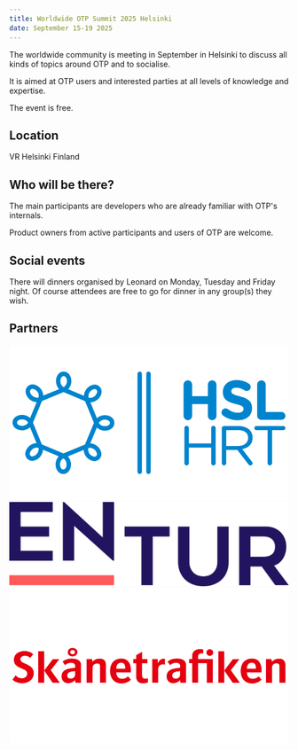 ```yaml
---
title: Worldwide OTP Summit 2025 Helsinki
date: September 15-19 2025
---
```


The worldwide community is meeting in September in Helsinki to discuss all kinds of topics around OTP and to socialise. 

It is aimed at OTP users and interested parties at all levels of knowledge and expertise.

The event is free.

## Location

VR Helsinki
Finland

## Who will be there?

The main participants are developers who are already familiar with OTP's internals.

Product owners from active participants and users of OTP are welcome. 

## Social events

There will dinners organised by Leonard on Monday, Tuesday and Friday night. Of course attendees
are free to go for dinner in any group(s) they wish.

## Partners

![HSL](img/hsl.png)
![Entur](img/entur.png)
![Skanetrafiken](img/skanetrafiken.png)

